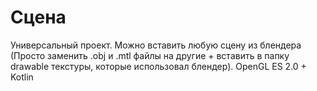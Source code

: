 # Сцена

Универсальный проект. Можно вставить любую сцену из блендера (Просто заменить .obj и .mtl файлы на другие + вставить в папку drawable текстуры, которые использовал блендер).
OpenGL ES 2.0 + Kotlin
